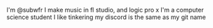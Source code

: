 I'm @subwfr
I make music in fl studio, and logic pro x
I'm a computer science student
I like tinkering
my discord is the same as my git name

<!---
subwfr/subwfr is a ✨ special ✨ repository because its `README.md` (this file) appears on your GitHub profile.
You can click the Preview link to take a look at your changes.
--->
